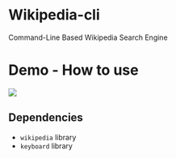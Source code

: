 # Wikipedia-cli
Command-Line Based Wikipedia Search Engine

# Demo - How to use
![](https://https://github.com/ahmadshandawili/wikipedia-cli/blob/main/wikipedia-cli-demo.gif)

## Dependencies
- `wikipedia` library
- `keyboard` library
